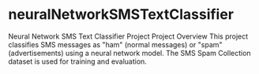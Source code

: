 # neuralNetworkSMSTextClassifier
 Neural Network SMS Text Classifier Project Project Overview This project classifies SMS messages as "ham" (normal messages) or "spam" (advertisements) using a neural network model. The SMS Spam Collection dataset is used for training and evaluation.
